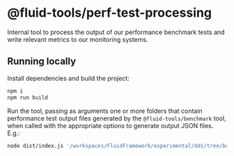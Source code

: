 # @fluid-tools/perf-test-processing

Internal tool to process the output of our performance benchmark tests and write relevant metrics to our monitoring
systems.

## Running locally

Install dependencies and build the project:

```bash
npm i
npm run build
```

Run the tool, passing as arguments one or more folders that contain performance test output files generated by
the `@fluid-tools/benchmark` tool, when called with the appropriate options to generate output JSON files. E.g.:

```bash
node dist/index.js '/workspaces/FluidFramework/experimental/dds/tree/benchOutput' '/workspaces/FluidFramework/packages/dds/tree/benchOutput'
```

